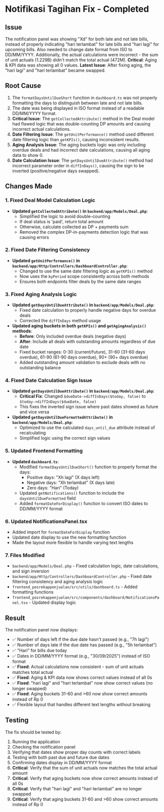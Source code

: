 # Notifikasi Tagihan Fix - Completed

## Issue
The notification panel was showing "Xd" for both late and not late bills, instead of properly indicating "hari terlambat" for late bills and "hari lagi" for upcoming bills. Also needed to change date format from ISO to DD/MM/YYYY. Additionally, the actual calculations were incorrect - the sum of unit actuals (1.229B) didn't match the total actual (472M). **Critical**: Aging & KPI data was showing all 0 values. **Latest Issue**: After fixing aging, the "hari lagi" and "hari terlambat" became swapped.

## Root Cause
1. The `formatDaysUntilDueShort` function in `dashboard.ts` was not properly formatting the days to distinguish between late and not late bills.
2. The date was being displayed in ISO format instead of a readable DD/MM/YYYY format.
3. **Critical Issue**: The `getCollectedAttribute()` method in the Deal model had flawed logic that was double-counting DP amounts and causing incorrect actual calculations.
4. **Date Filtering Issue**: The `getUnitPerformance()` method used different date filtering logic than `getKPIs()`, causing inconsistent results.
5. **Aging Analysis Issue**: The aging buckets logic was only including overdue deals and had incorrect date calculations, causing all aging data to show 0.
6. **Date Calculation Issue**: The `getDaysUntilDueAttribute()` method had incorrect parameter order in `diffInDays()`, causing the sign to be inverted (positive/negative days swapped).

## Changes Made

### 1. Fixed Deal Model Calculation Logic
- **Updated `getCollectedAttribute()` in `backend/app/Models/Deal.php`**:
  - Simplified the logic to avoid double-counting
  - If deal status is 'paid', return total amount
  - Otherwise, calculate collected as DP + payments sum
  - Removed the complex DP-in-payments detection logic that was causing errors

### 2. Fixed Date Filtering Consistency
- **Updated `getUnitPerformance()` in `backend/app/Http/Controllers/DashboardController.php`**:
  - Changed to use the same date filtering logic as `getKPIs()` method
  - Now uses the `byPeriod` scope consistently across both methods
  - Ensures both endpoints filter deals by the same date ranges

### 3. Fixed Aging Analysis Logic
- **Updated `getDaysUntilDueAttribute()` in `backend/app/Models/Deal.php`**:
  - Fixed date calculation to properly handle negative days for overdue deals
  - Corrected the `diffInDays` method usage
- **Updated aging buckets in both `getKPIs()` and `getAgingAnalysis()` methods**:
  - **Before**: Only included overdue deals (negative days)
  - **After**: Include all deals with outstanding amounts regardless of due date
  - Fixed bucket ranges: 0-30 (current/future), 31-60 (31-60 days overdue), 61-90 (61-90 days overdue), 90+ (90+ days overdue)
  - Added outstanding amount validation to exclude deals with no outstanding balance

### 4. Fixed Date Calculation Sign Issue
- **Updated `getDaysUntilDueAttribute()` in `backend/app/Models/Deal.php`**:
  - **Critical Fix**: Changed `$dueDate->diffInDays($today, false)` to `$today->diffInDays($dueDate, false)`
  - This fixes the inverted sign issue where past dates showed as future and vice versa
- **Updated `getDaysUntilDueFormattedAttribute()` in `backend/app/Models/Deal.php`**:
  - Optimized to use the calculated `days_until_due` attribute instead of recalculating
  - Simplified logic using the correct sign values

### 5. Updated Frontend Formatting
- **Updated `dashboard.ts`**:
  - Modified `formatDaysUntilDueShort()` function to properly format the days:
    - Positive days: "Xh lagi" (X days left)
    - Negative days: "Xh terlambat" (X days late)
    - Zero days: "Hari" (Today)
  - Updated `getNotifications()` function to include the `daysUntilDueFormatted` field
  - Added `formatDateForDisplay()` function to convert ISO dates to DD/MM/YYYY format

### 6. Updated NotificationsPanel.tsx
- Added import for `formatDateForDisplay` function
- Updated date display to use the new formatting function
- Made the layout more flexible to handle varying text lengths

### 7. Files Modified
- `backend/app/Models/Deal.php` - Fixed calculation logic, date calculations, and sign inversion
- `backend/app/Http/Controllers/DashboardController.php` - Fixed date filtering consistency and aging analysis logic
- `frontend_posrekappenjualan/src/utils/dashboard.ts` - Added formatting functions
- `frontend_posrekappenjualan/src/components/dashboard/NotificationsPanel.tsx` - Updated display logic

## Result
The notification panel now displays:
- ✅ Number of days left if the due date hasn't passed (e.g., "7h lagi")
- ✅ Number of days late if the due date has passed (e.g., "5h terlambat")
- ✅ "Hari" for bills due today
- ✅ Dates in DD/MM/YYYY format (e.g., "30/09/2025") instead of ISO format
- ✅ **Fixed**: Actual calculations now consistent - sum of unit actuals matches total actual
- ✅ **Fixed**: Aging & KPI data now shows correct values instead of all 0s
- ✅ **Fixed**: "hari lagi" and "hari terlambat" now show correct values (no longer swapped)
- ✅ **Fixed**: Aging buckets 31-60 and >60 now show correct amounts instead of Rp 0
- ✅ Flexible layout that handles different text lengths without breaking

## Testing
The fix should be tested by:
1. Running the application
2. Checking the notification panel
3. Verifying that dates show proper day counts with correct labels
4. Testing with both past due and future due dates
5. Confirming dates display in DD/MM/YYYY format
6. **Critical**: Verify that the sum of unit actuals now matches the total actual amount
7. **Critical**: Verify that aging buckets now show correct amounts instead of all 0s
8. **Critical**: Verify that "hari lagi" and "hari terlambat" are no longer swapped
9. **Critical**: Verify that aging buckets 31-60 and >60 show correct amounts instead of Rp 0
